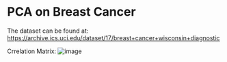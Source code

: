 # PCA on Breast Cancer


The dataset can be found at: https://archive.ics.uci.edu/dataset/17/breast+cancer+wisconsin+diagnostic

Crrelation Matrix:
![image](https://github.com/frandjk/PCA-on-Breast-Cancer/assets/122131183/2894028a-1791-4286-8e96-0870d2eb60bd)
